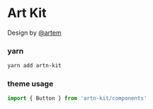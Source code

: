 # Art Kit

Design by [@artem](http://artemnarozhniy.com)

### yarn
```bash
yarn add artn-kit
```

### theme usage
```js
import { Button } from 'artn-kit/components'
```

